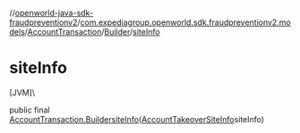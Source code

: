 //[openworld-java-sdk-fraudpreventionv2](../../../../index.md)/[com.expediagroup.openworld.sdk.fraudpreventionv2.models](../../index.md)/[AccountTransaction](../index.md)/[Builder](index.md)/[siteInfo](site-info.md)

# siteInfo

[JVM]\

public final [AccountTransaction.Builder](index.md)[siteInfo](site-info.md)([AccountTakeoverSiteInfo](../../-account-takeover-site-info/index.md)siteInfo)
